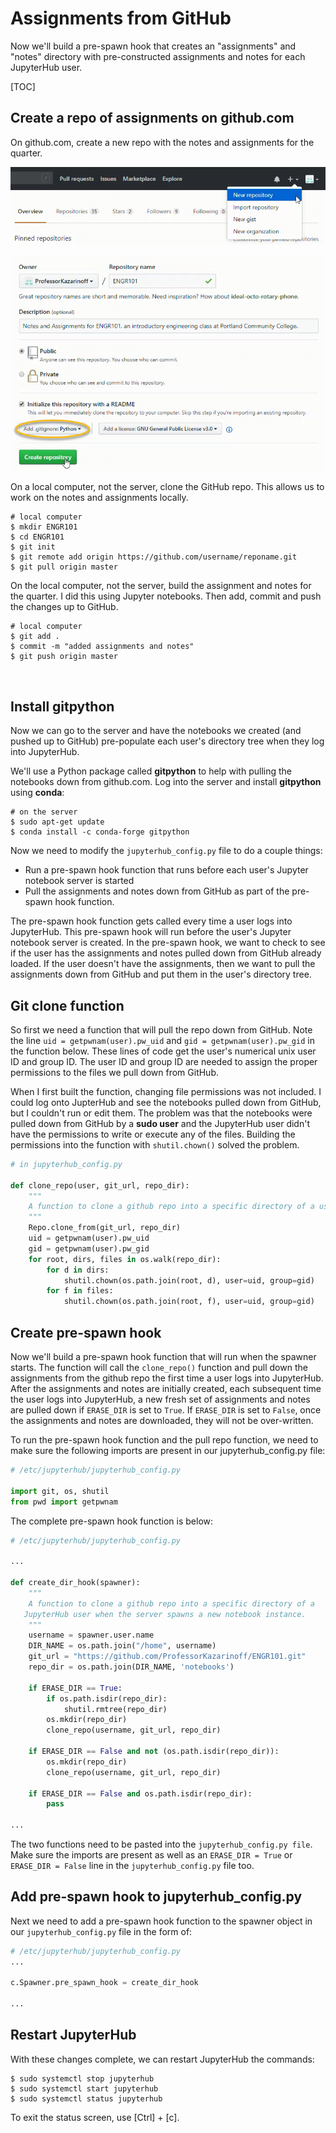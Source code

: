 # Assignments from GitHub

Now we'll build a pre-spawn hook that creates an "assignments" and "notes" directory with pre-constructed assignments and notes for each JupyterHub user.

[TOC]

## Create a repo of assignments on github.com

On github.com, create a new repo with the notes and assignments for the quarter.

![new repo](images/new_github_repo.png)

![repo details](images/new_repo_details.png)

On a local computer, not the server, clone the GitHub repo. This allows us to work on the notes and assignments locally.

```
# local computer
$ mkdir ENGR101
$ cd ENGR101
$ git init
$ git remote add origin https://github.com/username/reponame.git
$ git pull origin master
```

On the local computer, not the server, build the assignment and notes for the quarter. I did this using Jupyter notebooks. Then add, commit and push the changes up to GitHub.

```
# local computer
$ git add .
$ commit -m "added assignments and notes"
$ git push origin master
```

<br>

## Install gitpython

Now we can go to the server and have the notebooks we created (and pushed up to GitHub) pre-populate each user's directory tree when they log into JupyterHub.

We'll use a Python package called **gitpython** to help with pulling the notebooks down from github.com. Log into the server and install **gitpython** using **conda**:

```
# on the server
$ sudo apt-get update
$ conda install -c conda-forge gitpython
```

Now we need to modify the ```jupyterhub_config.py``` file to do a couple things:

* Run a pre-spawn hook function that runs before each user's Jupyter notebook server is started
* Pull the assignments and notes down from GitHub as part of the pre-spawn hook function.

The pre-spawn hook function gets called every time a user logs into JupyterHub.  This pre-spawn hook will run before the user's Jupyter notebook server is created. In the pre-spawn hook, we want to check to see if the user has the assignments and notes pulled down from GitHub already loaded. If the user doesn't have the assignments, then we want to pull the assignments down from GitHub and put them in the user's directory tree.

## Git clone function

So first we need a function that will pull the repo down from GitHub. Note the line ```uid = getpwnam(user).pw_uid``` and ```gid = getpwnam(user).pw_gid``` in the function below. These lines of code get the user's numerical unix user ID and group ID. The user ID and group ID are needed to assign the proper permissions to the files we pull down from GitHub.

When I first built the function, changing file permissions was not included. I could log onto JupterHub and see the notebooks pulled down from GitHub, but I couldn't run or edit them. The problem was that the notebooks were pulled down from GitHub by a **sudo user** and the JupyterHub user didn't have the permissions to write or execute any of the files. Building the permissions into the function with ```shutil.chown()``` solved the problem.

```python
# in jupyterhub_config.py

def clone_repo(user, git_url, repo_dir):
    """
    A function to clone a github repo into a specific directory of a user.
    """
    Repo.clone_from(git_url, repo_dir)
    uid = getpwnam(user).pw_uid
    gid = getpwnam(user).pw_gid
    for root, dirs, files in os.walk(repo_dir):
        for d in dirs:
            shutil.chown(os.path.join(root, d), user=uid, group=gid)
        for f in files:
            shutil.chown(os.path.join(root, f), user=uid, group=gid)
```

## Create pre-spawn hook

Now we'll build a pre-spawn hook function that will run when the spawner starts. The function will call the ```clone_repo()``` function and pull down the assignments from the github repo the first time a user logs into JupyterHub.  After the assignments and notes are initially created, each subsequent time the user logs into JupyterHub, a new fresh set of assignments and notes are pulled down if ```ERASE_DIR``` is set to ```True```. If ```ERASE_DIR``` is set to ```False```, once the assignments and notes are downloaded, they will not be over-written.

To run the pre-spawn hook function and the pull repo function, we need to make sure the following imports are present in our jupyterhub_config.py file:

```python
# /etc/jupyterhub/jupyterhub_config.py

import git, os, shutil
from pwd import getpwnam
```

The complete pre-spawn hook function is below:

```python
# /etc/jupyterhub/jupyterhub_config.py

...

def create_dir_hook(spawner):
    """
    A function to clone a github repo into a specific directory of a 
   JupyterHub user when the server spawns a new notebook instance.
    """
    username = spawner.user.name
    DIR_NAME = os.path.join("/home", username)
    git_url = "https://github.com/ProfessorKazarinoff/ENGR101.git"
    repo_dir = os.path.join(DIR_NAME, 'notebooks')

    if ERASE_DIR == True:
        if os.path.isdir(repo_dir):
            shutil.rmtree(repo_dir)
        os.mkdir(repo_dir)
        clone_repo(username, git_url, repo_dir)

    if ERASE_DIR == False and not (os.path.isdir(repo_dir)):
        os.mkdir(repo_dir)
        clone_repo(username, git_url, repo_dir)

    if ERASE_DIR == False and os.path.isdir(repo_dir):
        pass

...

```

The two functions need to be pasted into the ```jupyterhub_config.py file```. Make sure the imports are present as well as an ```ERASE_DIR = True``` or ```ERASE_DIR = False``` line in the ```jupyterhub_config.py``` file too.

## Add pre-spawn hook to jupyterhub_config.py

Next we need to add a pre-spawn hook function to the spawner object in our ```jupyterhub_config.py``` file in the form of:

```python
# /etc/jupyterhub/jupyterhub_config.py
...

c.Spawner.pre_spawn_hook = create_dir_hook

...

```

## Restart JupyterHub

With these changes complete, we can restart JupyterHub the commands:

```
$ sudo systemctl stop jupyterhub
$ sudo systemctl start jupyterhub
$ sudo systemctl status jupyterhub
```

To exit the status screen, use [Ctrl] + [c].

<br>